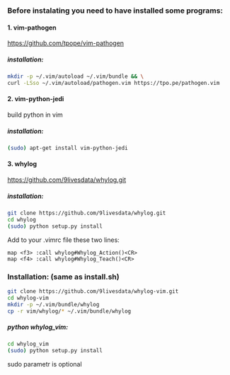 ### Before instalating you need to have installed some programs:

#### 1. vim-pathogen
https://github.com/tpope/vim-pathogen

##### installation:
```sh
mkdir -p ~/.vim/autoload ~/.vim/bundle && \
curl -LSso ~/.vim/autoload/pathogen.vim https://tpo.pe/pathogen.vim
```


#### 2. vim-python-jedi
build python in vim

##### installation:
```sh
(sudo) apt-get install vim-python-jedi
```


#### 3. whylog
https://github.com/9livesdata/whylog.git

##### installation:
```sh
git clone https://github.com/9livesdata/whylog.git
cd whylog
(sudo) python setup.py install
```


Add to your .vimrc file these two lines:

```vim
map <f3> :call whylog#Whylog_Action()<CR>
map <f4> :call whylog#Whylog_Teach()<CR>
```


### Installation: (same as install.sh)
```sh
git clone https://github.com/9livesdata/whylog-vim.git
cd whylog-vim
mkdir -p ~/.vim/bundle/whylog
cp -r vim/whylog/* ~/.vim/bundle/whylog
```
##### python whylog\_vim:

```sh
cd whylog_vim
(sudo) python setup.py install
```
sudo parametr is optional
